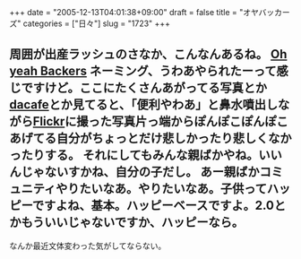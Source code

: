 +++
date = "2005-12-13T04:01:38+09:00"
draft = false
title = "オヤバッカーズ"
categories = ["日々"]
slug = "1723"
+++

周囲が出産ラッシュのさなか、こんなんあるね。
<a href="http://fukutayo.banbi.net/oyb.html" target="_blank">Oh yeah Backers</a>
ネーミング、うわあやられたーって感じですけど。ここにたくさんあがってる写真とか<a href="http://dacafe.org" target="_blank">dacafe</a>とか見てると、「便利やわあ」と鼻水噴出しながら<a href="http://www.flickr.com/photos/hbkr/" target="_blank">Flickr</a>に撮った写真片っ端からぽんぽこぽんぽこあげてる自分がちょっとだけ悲しかったり悲しくなかったりする。
それにしてもみんな親ばかやね。いいんじゃないすかね、自分の子だし。
あー親ばかコミュニティやりたいなあ。やりたいなあ。子供ってハッピーですよね、基本。ハッピーベースですよ。2.0とかもういいじゃないですか、ハッピーなら。
--
なんか最近文体変わった気がしてならない。
